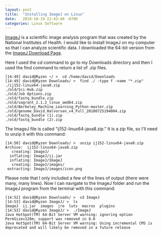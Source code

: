 ```yaml
---
layout: post
title:  "Installing ImageJ on Linux"
date:   2018-10-19 22:42:40 -0700
categories: Linux Software
---
```


[ImageJ](https://imagej.nih.gov/ij/) is a scientific image analysis program that was created by the National Institutes of Health. I would like to install ImageJ on my computer so that I can analyze scientific data. I downloaded the 64-bit version from the [ImageJ Download Page](http://rsb.info.nih.gov/ij/download.html).

Here I used the cd command to go to my Downloads directory and then I used the find command to return a list of .zip files.

```console
[14:49] david@Ryzen ~/ >  cd /home/david/Downloads
[14:49] david@Ryzen Downloads/ >  find ./ -type f -name "*.zip"
./ij152-linux64-java8.zip
./old/Sci-Hub.zip
./old/Job Options.zip
./old/fastq_bundle.zip
./old/vagrant_2.1.2_linux_amd64.zip
./old/Berkeley_Machine_Learning_Python-master.zip
./old/genome_David_Halvorsen_v4_Full_20180725194004.zip
./old/fastq_bundle (1).zip
./old/fastq_bundle (2).zip
```

The ImageJ file is called "ij152-linux64-java8.zip." It is a zip file, so I'll need to unzip it with this command:

```console
[14:50] david@Ryzen Downloads/ >  unzip ij152-linux64-java8.zip
Archive:  ij152-linux64-java8.zip
   creating: ImageJ/
  inflating: ImageJ/ij.jar           
  inflating: ImageJ/ImageJ           
   creating: ImageJ/images/
 extracting: ImageJ/images/icon.png  
```

Please note that I only included a few of the lines of output (there were many, many lines). Now I can navigate to the ImageJ folder and run the ImageJ program from the terminal with this command:

```console
[14:52] david@Ryzen Downloads/ >  cd ImageJ
[14:53] david@Ryzen ImageJ/ >  ls
ImageJ  ij.jar  images  jre  luts  macros  plugins
[14:53] david@Ryzen ImageJ/ >  ./ImageJ
Java HotSpot(TM) 64-Bit Server VM warning: ignoring option PermSize=128m; support was removed in 8.0
Java HotSpot(TM) 64-Bit Server VM warning: Using incremental CMS is deprecated and will likely be removed in a future release
```
